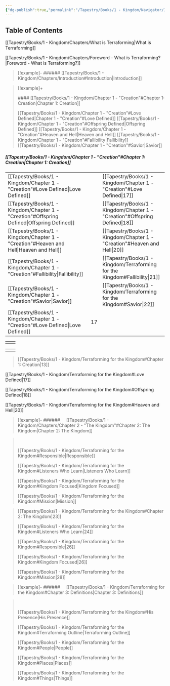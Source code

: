 ```yaml
---
{"dg-publish":true,"permalink":"/Tapestry/Books/1 - Kingdom/Navigator/1 - TESTER TOC/","tags":["book/terraforming/kingdom"],"dgHomeLink":true,"dgEnableSearch":true}
---
```



## Table of Contents


[[Tapestry/Books/1 - Kingdom/Chapters/What is Terraforming\|What is Terraforming]]

[[Tapestry/Books/1 - Kingdom/Chapters/Foreword - What is Terraforming?\|Foreword - What is Terraforming?]]

>[!example]- ###### [[Tapestry/Books/1 - Kingdom/Chapters/Introduction#Introduction\|Introduction]]

>[!example]+ 
>
> #### [[Tapestry/Books/1 - Kingdom/Chapter 1 - "Creation"#Chapter 1: Creation\|Chapter 1: Creation]]
>
>[[Tapestry/Books/1 - Kingdom/Chapter 1 - "Creation"#Love Defined\|Chapter 1 - "Creation"#Love Defined]]
>[[Tapestry/Books/1 - Kingdom/Chapter 1 - "Creation"#Offspring Defined\|Offspring Defined]]
>[[Tapestry/Books/1 - Kingdom/Chapter 1 - "Creation"#Heaven and Hell\|Heaven and Hell]]
>[[Tapestry/Books/1 - Kingdom/Chapter 1 - "Creation"#Fallibility\|Fallibility]]
>[[Tapestry/Books/1 - Kingdom/Chapter 1 - "Creation"#Savior\|Savior]]

##### [[Tapestry/Books/1 - Kingdom/Chapter 1 - "Creation"#Chapter 1: Creation\|Chapter 1: Creation]]


|                                                                 |     |                                                  |
| --------------------------------------------------------------- | --- | ------------------------------------------------ |
| [[Tapestry/Books/1 - Kingdom/Chapter 1 - "Creation"#Love Defined\|Love Defined]]           |     | [[Tapestry/Books/1 - Kingdom/Chapter 1 - "Creation"#Love Defined\|17]]      |
| [[Tapestry/Books/1 - Kingdom/Chapter 1 - "Creation"#Offspring Defined\|Offspring Defined]] |     | [[Tapestry/Books/1 - Kingdom/Chapter 1 - "Creation"#Offspring Defined\|18]] |
| [[Tapestry/Books/1 - Kingdom/Chapter 1 - "Creation"#Heaven and Hell\|Heaven and Hell]]     |     | [[Tapestry/Books/1 - Kingdom/Chapter 1 - "Creation"#Heaven and Hell\|20]]   |
| [[Tapestry/Books/1 - Kingdom/Chapter 1 - "Creation"#Fallibility\|Fallibility]]             |     | [[Tapestry/Books/1 - Kingdom/Terraforming for the Kingdom#Fallibility\|21]] |
| [[Tapestry/Books/1 - Kingdom/Chapter 1 - "Creation"#Savior\|Savior]]                       |     | [[Tapestry/Books/1 - Kingdom/Terraforming for the Kingdom#Savior\|22]]      |
[[Tapestry/Books/1 - Kingdom/Chapter 1 - "Creation"#Love Defined\|Love Defined]]    |    17

|     |     |
| --- | --- |
|     |     |

|     |     |
| --- | --- |
|     |     |


>
>
>
>
>
>
>
>[[Tapestry/Books/1 - Kingdom/Terraforming for the Kingdom#Chapter 1: Creation\|13]]

[[Tapestry/Books/1 - Kingdom/Terraforming for the Kingdom#Love Defined\|17]]
>
[[Tapestry/Books/1 - Kingdom/Terraforming for the Kingdom#Offspring Defined\|18]]
>
[[Tapestry/Books/1 - Kingdom/Terraforming for the Kingdom#Heaven and Hell\|20]]
>
>



>[!example]- ######     [[Tapestry/Books/1 - Kingdom/Chapters/Chapter 2 - "The Kingdom"#Chapter 2: The Kingdom\|Chapter 2: The Kingdom]]
>

> &nbsp;
>
>[[Tapestry/Books/1 - Kingdom/Terraforming for the Kingdom#Responsible\|Responsible]]
>
>[[Tapestry/Books/1 - Kingdom/Terraforming for the Kingdom#Listeners Who Learn\|Listeners Who Learn]]
>
>[[Tapestry/Books/1 - Kingdom/Terraforming for the Kingdom#Kingdom Focused\|Kingdom Focused]]
>
>[[Tapestry/Books/1 - Kingdom/Terraforming for the Kingdom#Mission\|Mission]]
>
>

>
>[[Tapestry/Books/1 - Kingdom/Terraforming for the Kingdom#Chapter 2: The Kingdom\|23]]
>
>[[Tapestry/Books/1 - Kingdom/Terraforming for the Kingdom#Listeners Who Learn\|24]]
>
>[[Tapestry/Books/1 - Kingdom/Terraforming for the Kingdom#Responsible\|26]]
>
>[[Tapestry/Books/1 - Kingdom/Terraforming for the Kingdom#Kingdom Focused\|26]]
>
>[[Tapestry/Books/1 - Kingdom/Terraforming for the Kingdom#Mission\|28]]


>[!example]- ######     [[Tapestry/Books/1 - Kingdom/Terraforming for the Kingdom#Chapter 3: Definitions\|Chapter 3: Definitions]]
>

> &nbsp;
>
>[[Tapestry/Books/1 - Kingdom/Terraforming for the Kingdom#His Presence\|His Presence]]
>
>[[Tapestry/Books/1 - Kingdom/Terraforming for the Kingdom#Terraforming Outline\|Terraforming Outline]]
>
>[[Tapestry/Books/1 - Kingdom/Terraforming for the Kingdom#People\|People]]
>
>[[Tapestry/Books/1 - Kingdom/Terraforming for the Kingdom#Places\|Places]]
>
>[[Tapestry/Books/1 - Kingdom/Terraforming for the Kingdom#Things\|Things]]
>